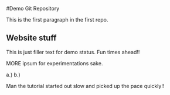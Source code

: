 #Demo Git Repository

This is the first paragraph in the first repo.

## Website stuff

This is just filler text for demo status. Fun times ahead!!

MORE ipsum for experimentations sake.

a.)
b.)

Man the tutorial started out slow and picked up the pace quickly!!

